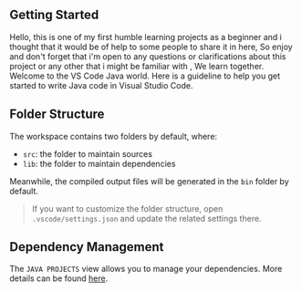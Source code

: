 ## Getting Started

Hello, this is one of my first humble learning projects as a beginner and i thought that it would be of help to some people to share it in here, So enjoy and don't forget that i'm open to any questions or clarifications about this project or any other that i might be familiar with , We learn together.
Welcome to the VS Code Java world. Here is a guideline to help you get started to write Java code in Visual Studio Code.

## Folder Structure

The workspace contains two folders by default, where:

- `src`: the folder to maintain sources
- `lib`: the folder to maintain dependencies

Meanwhile, the compiled output files will be generated in the `bin` folder by default.

> If you want to customize the folder structure, open `.vscode/settings.json` and update the related settings there.

## Dependency Management

The `JAVA PROJECTS` view allows you to manage your dependencies. More details can be found [here](https://github.com/microsoft/vscode-java-dependency#manage-dependencies).
